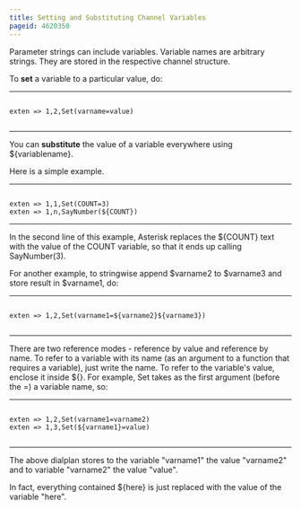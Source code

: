```yaml
---
title: Setting and Substituting Channel Variables
pageid: 4620350
---
```


Parameter strings can include variables. Variable names are arbitrary strings. They are stored in the respective channel structure.

To **set** a variable to a particular value, do:




---

  
  


```

exten => 1,2,Set(varname=value)


```



---


You can **substitute** the value of a variable everywhere using ${variablename}.

Here is a simple example.




---

  
  


```

exten => 1,1,Set(COUNT=3)
exten => 1,n,SayNumber(${COUNT})

```



---


In the second line of this example, Asterisk replaces the ${COUNT} text with the value of the COUNT variable, so that it ends up calling SayNumber(3).

For another example, to stringwise append $varname2 to $varname3 and store result in $varname1, do:




---

  
  


```

exten => 1,2,Set(varname1=${varname2}${varname3})


```



---


There are two reference modes - reference by value and reference by name. To refer to a variable with its name (as an argument to a function that requires a variable), just write the name. To refer to the variable's value, enclose it inside ${}. For example, Set takes as the first argument (before the =) a variable name, so:




---

  
  


```

exten => 1,2,Set(varname1=varname2)
exten => 1,3,Set(${varname1}=value)


```



---


The above dialplan stores to the variable "varname1" the value "varname2" and to variable "varname2" the value "value".

In fact, everything contained ${here} is just replaced with the value of the variable "here".

